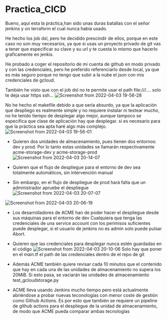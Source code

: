 # Practica_CICD
Bueno, aquí esta la práctica,han sido unas duras batallas con el señor jenkins y on terraform el cual nunca había usado.

He hecho los job dsl, pero he decidido prescindir de ellos, porque en este caso no son muy necesarios, ya que si usas un proyecto privado de git vas a tener que especificar su clave y su url y te cuesta lo mismo que hacerlo graficamente en jenkis.

He probado a coger el repositorio de mi cuenta de github en modo privado y con las credenciales, pero he preferido referenciarlo desde local, ya que es más seguro porque no tengo que subir a la nube el json con mis credenciales de gcloud.

También he visto que con el job dsl no te permite usar  el path file:///.... solo te deja usar https ssh...
![Screenshot from 2022-04-03 19-56-28](https://user-images.githubusercontent.com/95095337/161441747-1bba75ef-7017-44a2-909b-ccf132257601.png)


No he hecho el makefile debido a que sería absurdo, ya que la aplicación que despliego es realmente simple y no requiere instalar ni testear mucho, no he tenido tiempo de desplegar algo mejor, aunque tampoco se especifica que clase de aplicación hay que desplegar. si es necesario para que la práctica sea apta haré algo más complejo.
![Screenshot from 2022-04-03 19-56-01](https://user-images.githubusercontent.com/95095337/161441706-192d4c1a-7e10-48be-bbd0-d0036101edfd.png)


- Quieren dos unidades de almacenamiento, pues tienen dos entornos: dev y prod. Por lo tanto estas unidades se llamarán respectivamente acme-storage-dev y acme-storage-prod
![Screenshot from 2022-04-03 20-14-07](https://user-images.githubusercontent.com/95095337/161442120-530fae4e-6e09-48c6-8478-a86b57bbebbe.png)

- Quieren que el flujo de despliegue para el entorno de dev sea totalmente automáticos, sin intervención manual


- Sin embargo, en el flujo de despliegue de prod hará falta que un administrador apruebe el despliegue
![Screenshot from 2022-04-03 20-07-07](https://user-images.githubusercontent.com/95095337/161441846-17c5f2a3-7730-472a-9111-25981c2d7808.png)

![Screenshot from 2022-04-03 20-06-19](https://user-images.githubusercontent.com/95095337/161441814-63fbb71c-1048-4275-a038-cc20fa6852ab.png)


- Los desarrolladores de ACME han de poder hacer el despliegue desde sus máquinas para el entorno de dev
Cualquiera que tenga las credenciales de una service account con los perimisos suficientes puede desplegar, si el usuario de jenkins no es admin solo puede pulsar Abort. 

- Quieren que las credenciales para desplegar nunca estén guardadas en el código
![Screenshot from 2022-04-03 20-10-06](https://user-images.githubusercontent.com/95095337/161441965-3c5443ad-6886-4933-b8ab-426b75ca066b.png)
Solo hay que poner en el main.tf el path de las credenciales dentro de el repo de git

- Además ACME también quiere revisar cada 10 minutos que el contenido que hay en cada una de las unidades de almacenamiento no supera los 20MiB. Si esto pasa, se vaciarán las unidades de almacenamiento
test_gcloudstorage.py

- ACME lleva usando Jenkins mucho tiempo pero está actualmente abriéndose a probar nuevas teconologías con menor coste de gestión como Github Actions. Es por esto que también se requiere un pipeline de github actions para el despliegue de la unidad de almacenamiento, de modo que ACME pueda comparar ambas tecnologías

